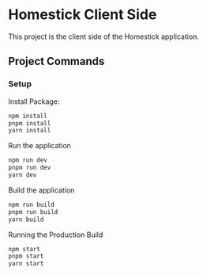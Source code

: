 # Homestick Client Side

This project is the client side of the Homestick application.

## Project Commands

### Setup

Install Package:

```bash
npm install
pnpm install
yarn install
```

Run the application
```bash
npm run dev
pnpm run dev
yarn dev
```

Build the application
```bash
npm run build
pnpm run build
yarn build
```

Running the Production Build
```bash
npm start
pnpm start
yarn start
```